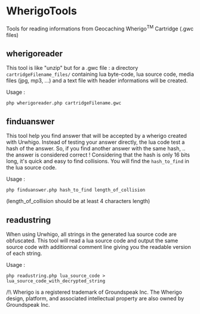 # WherigoTools
Tools for reading informations from Geocaching Wherigo<sup>TM</sup> Cartridge (.gwc files)

wherigoreader
---

This tool is like "unzip" but for a .gwc file : a directory `cartridgeFilename_files/` containing lua byte-code, lua source code, media files (jpg, mp3, ...) and a text file with header informations will be created.

Usage :
```
php wherigoreader.php cartridgeFilename.gwc
```

finduanswer
---

This tool help you find answer that will be accepted by a wherigo created with Urwhigo. Instead of testing your answer directly, the lua code test a hash of the answer. So, if you find another answer with the same hash, .. the answer is considered correct ! Considering that the hash is only 16 bits long, it's quick and easy to find collisions. You will find the ```hash_to_find``` in the lua source code.

Usage :
```
php finduanswer.php hash_to_find length_of_collision
```
(length_of_collision should be at least 4 characters length)
    
readustring
---

When using Urwhigo, all strings in the generated lua source code are obfuscated. This tool will read a lua source code and output the same source code with additionnal comment line giving you the readable version of each string.

Usage :
```
php readustring.php lua_source_code > lua_source_code_with_decrypted_string
```



/!\ Wherigo is a registered trademark of Groundspeak Inc. The Wherigo design, platform, and associated intellectual property are also owned by Groundspeak Inc.
